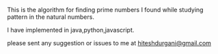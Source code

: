 This is the algorithm for finding prime numbers I found while studying pattern in the natural numbers.

I have implemented in java,python,javascript.

please sent any suggestion or issues to me at hiteshdurgani@gmail.com
